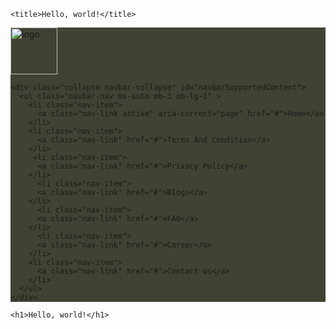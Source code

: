 <!doctype html>
<html lang="en">
  <head>
    <meta charset="utf-8">
    <meta name="viewport" content="width=device-width, initial-scale=1">
	 <link rel="stylesheet" href="style.css">
   <link href="https://cdn.jsdelivr.net/npm/bootstrap@5.0.2/dist/css/bootstrap.min.css" rel="stylesheet" integrity="sha384-EVSTQN3/azprG1Anm3QDgpJLIm9Nao0Yz1ztcQTwFspd3yD65VohhpuuCOmLASjC" crossorigin="anonymous">
    <script src="https://cdn.jsdelivr.net/npm/bootstrap@5.0.2/dist/js/bootstrap.bundle.min.js" integrity="sha384-MrcW6ZMFYlzcLA8Nl+NtUVF0sA7MsXsP1UyJoMp4YLEuNSfAP+JcXn/tWtIaxVXM" crossorigin="anonymous"></script>

    <title>Hello, world!</title>
  </head>
  <body>
  <!--- vaigation bar-->
  <nav class="navbar navbar-light" style="background-color: #404234;">
  <div class="container-fluid"  >
    <a class="navbar-brand" href="#">
	<img src="logo2.png" alt="logo" width="75" height="75"></a>
   
    <div class="collapse navbar-collapse" id="navbarSupportedContent">
      <ul class="navbar-nav ms-auto mb-3 mb-lg-1" >
        <li class="nav-item">
          <a class="nav-link active" aria-current="page" href="#">Home</a>
        </li>
        <li class="nav-item">
          <a class="nav-link" href="#">Terms And Condition</a>
        </li>
         <li class="nav-item">
          <a class="nav-link" href="#">Privacy Policy</a>
        </li>
		  <li class="nav-item">
          <a class="nav-link" href="#">Blogs</a>
        </li>
		  <li class="nav-item">
          <a class="nav-link" href="#">FAQ</a>
        </li>
		  <li class="nav-item">
          <a class="nav-link" href="#">Career</a>
        </li>
		<li class="nav-item">
          <a class="nav-link" href="#">Contact us</a>
        </li>
      </ul>
    </div>
  </div>
</nav>
  
  
  
  
  
    <h1>Hello, world!</h1>

  </body>
</html>
